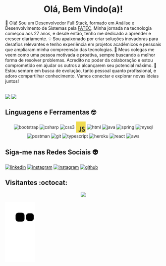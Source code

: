 <h1 align="center">Olá, Bem Vindo(a)!</h2>

👋 Olá! Sou um Desenvolvedor Full Stack, formado em Análise e Desenvolvimento de Sistemas pela [FATEC](http://www.fateclins.edu.br/v4.0/). Minha jornada na tecnologia começou aos 27 anos, e desde então, tenho me dedicado a aprender e crescer diariamente.
💡 Sou apaixonado por criar soluções inovadoras para desafios relevantes e tenho experiência em projetos acadêmicos e pessoais que ampliaram minha compreensão das tecnologias.
🌟 Meus colegas me veem como uma pessoa motivada e proativa, sempre buscando a melhor forma de resolver problemas. Acredito no poder da colaboração e estou comprometido em ajudar os outros a alcançarem seu potencial máximo.
🚀 Estou sempre em busca de evolução, tanto pessoal quanto profissional, e adoro compartilhar conhecimento. Vamos conectar e explorar novas ideias juntos!

<br>

<div>
    <img height="160em"   align="center" src="https://github-readme-stats.vercel.app/api?username=igormor4es&show_icons=true&theme=highcontrast&include_all_commits=true&count_private=true">
    <img height="160em" align="center" src="https://github-readme-stats.vercel.app/api/top-langs/?username=igormor4es&&layout=compact&hide=shell&theme=highcontrast">
</div>
  
## Linguagens e Ferramentas :nerd_face:
<div align="center">
  <img align = "center" src="https://i.imgur.com/aSHZnoG.png" alt="bootstrap" width="30" height="35"/>
  <img align = "center" src="https://i.imgur.com/OeXAPLT.png" alt="csharp" width="40" height="40"/>
  <img align = "center" src="https://i.imgur.com/TLY19Q3.png" alt="css3" width="32" height="36"/>
  <img align = "center" src="https://raw.githubusercontent.com/devicons/devicon/master/icons/javascript/javascript-original.svg" width="32" height="37">
  <img align = "center" src="https://i.imgur.com/HHwqtbv.png" alt="html" width="32" height="37"/> 
  <img align = "center" src="https://i.imgur.com/g6Wg8Ey.png" alt="java" width="40" height="40"/> 
  <img align = "center" src="https://www.vectorlogo.zone/logos/springio/springio-icon.svg" alt="spring" width="40" height="40">
  <img align = "center" src="https://i.imgur.com/ZNjQkom.png" alt="mysql" width="40" height="40"/> 
  <img align = "center" src="https://i.imgur.com/WVuA8RH.png" alt="postman" width="35" height="35"/> 
  <img align = "center" src="https://i.imgur.com/5pIevzW.png" alt="git" width="35" height="35"/> 
  <img align = "center" src="https://i.imgur.com/t1oS4Pz.png" alt="typescript" width="35" height="35"/> 
  <img align = "center" src="https://i.imgur.com/aQ5tyLv.png" alt="heroku" width="35" height="35"/> 
  <img align = "center" src="https://i.imgur.com/YxyiXo4.png" alt="react" width="35" height="35"/>  
  <img align = "center" src="https://i.imgur.com/IhS1TUg.png" alt="aws" width="50" height="50"/>      
</div>

## Siga-me nas Redes Sociais :alien:
<div>
  <p align="left"> 
  <a href="https://www.linkedin.com/in/igor-de-moraes-silva-ribeiro-45372477/" target="blank"><img align="center" src="https://img.shields.io/badge/LinkedIn-0077B5?style=for-the-badge&logo=linkedin&logoColor=white" alt="linkedin" height="30" width="110" /></a>
  <a href="https://www.instagram.com/igormoraes90/" target="blank"><img align="center" src="https://img.shields.io/badge/Instagram-993399?style=for-the-badge&logo=instagram&logoColor=white" alt="instagram" height="30" width="110" /></a>
   <a href="https://www.facebook.com/profile.php?id=100005100195513" target="blank"><img align="center" src="https://img.shields.io/badge/Facebook-3b5998?style=for-the-badge&logo=facebook&logoColor=white" alt="instagram" height="30" width="110" /></a>
  <a href="https://github.com/igormor4es" target="blank"><img align="center" src="https://img.shields.io/badge/GitHub-black?style=for-the-badge&logo=github&logoColor=white" alt="github" height="30" width="110" /></a>
</div>
 
 ## Visitantes :octocat:
 <p align="center"> 
   <img alingn="center" src="https://profile-counter.glitch.me/igormor4es/count.svg" />
 </p>
    
  ![Snake animation](https://github.com/rafaballerini/rafaballerini/blob/output/github-contribution-grid-snake.svg) 
 
</div>
